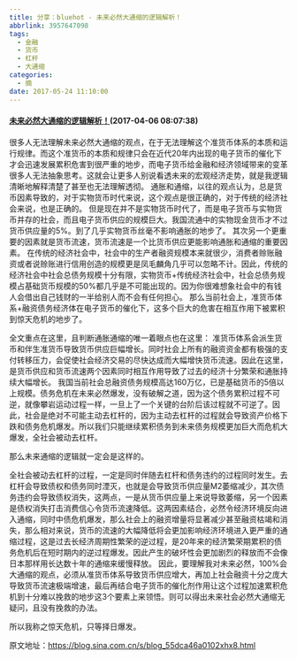 ```yaml
---
title: 分享：bluehot - 未来必然大通缩的逻辑解析！
abbrlink: 3957647098
tags:
  - 金融
  - 货币
  - 杠杆
  - 大通缩
categories:
  - 摘
date: 2017-05-24 11:10:00
---
```

####  [未来必然大通缩的逻辑解析！](https://blog.sina.com.cn/s/blog_55dca46a0102xhx8.html  "跳转至原文")(2017-04-06 08:07:38)


很多人无法理解未来必然大通缩的观点，在于无法理解这个准货币体系的本质和运行规律。而这个准货币的本质和规律只会在近代20年内出现的电子货币的催化下才会迅速发展累积危害到很严重的地步，而电子货币给金融和经济领域带来的变革很多人无法抽象思考。这就会让更多人别说看透未来的宏观经济走势，就是我逻辑清晰地解释清楚了甚至也无法理解透彻。
通胀和通缩，以往的观点认为，总是货币因素导致的，对于实物货币时代来说，这个观点是很正确的，对于传统的经济社会来说，也是正确的。
但是现在并不是实物货币时代了，而是电子货币与实物货币并存的社会，而且电子货币供应的规模巨大。我国流通中的实物现金货币才不过货币供应量的5%。到了几乎实物货币丝毫不影响通胀的地步了。
其次另一个更重要的因素就是货币流速，货币流速是一个比货币供应更能影响通胀和通缩的重要因素。
在传统的经济社会中，社会中的生产者融资规模本来就很少，消费者赊账融资或者说赊账进行信用创造的规模更是凤毛麟角几乎可以忽略不计。因此，传统的经济社会中社会总债务规模十分有限，实物货币+传统经济社会中，社会总债务规模占基础货币规模的50%都几乎是不可能出现的。因为你很难想象社会中的有钱人会借出自己钱财的一半给别人而不会有任何担心。
那么当前社会上，准货币体系+融资债务经济体在电子货币的催化下，这多个巨大的危害在相互作用下被累积到惊天危机的地步了。
 
全文重点在这里，且判断通胀通缩的唯一着眼点也在这里：
准货币体系会派生货币和伴生准货币导致货币供应巨幅增长。同时社会上所有的融资资金都有极强的支付转移压力，会促使社会经济交易的尽快达成而大幅增快货币流速。因此在这里，是货币供应和货币流速两个因素同时相互作用导致了过去的经济十分繁荣和通胀持续大幅增长。
我国当前社会总融资债务规模高达160万亿，已是基础货币的5倍以上规模。债务危机在未来必然爆发，没有破解之道，因为这个债务累积过程不可逆，就像攀岩运动过程一样，一旦上了一个关键的台阶后该过程就不可逆了。因此，社会是绝对不可能主动去杠杆的，因为主动去杠杆的过程就会导致资产价格下跌和债务危机爆发。所以我们只能继续累积债务到未来债务规模更加巨大而危机大爆发，全社会被动去杠杆。
 
那么未来通缩的逻辑就一定会是这样的。
 
全社会被动去杠杆的过程，一定是同时伴随去杠杆和债务违约的过程同时发生。去杠杆会导致债权和债务同时湮灭，也就是会导致货币供应量M2萎缩减少，其次债务违约会导致债权消失，这两点，一是从货币供应量上来说导致萎缩，另一个因素是债权消失打击消费信心令货币流速降低。这两因素结合，必然令经济环境反向进入通缩，同时中债危机爆发，那么社会上的融资增量将显著减少甚至融资枯竭和消失，那么相对来说，货币的流速的大幅降低将会更加影响经济环境进入更严重的通缩过程，这是过去长经济周期性繁荣的逆过程，是20年来的经济繁荣期累积的债务危机后在短时期内的逆过程爆发。因此产生的破坏性会更加剧烈的释放而不会像日本那样用长达数十年的通缩来缓慢释放。
因此，要理解我对未来必然，100%会大通缩的观点，必须从准货币体系导致货币供应增大，再加上社会融资十分之庞大导致货币流速极端增速，最后再结合电子货币的催化剂作用让这个过程加速累积危机到十分难以挽救的地步这3个要素上来领悟。则可以得出未来社会必然大通缩无疑问，且没有挽救的办法。
 
所以我称之惊天危机，只等择日爆发。


原文地址：https://blog.sina.com.cn/s/blog_55dca46a0102xhx8.html

